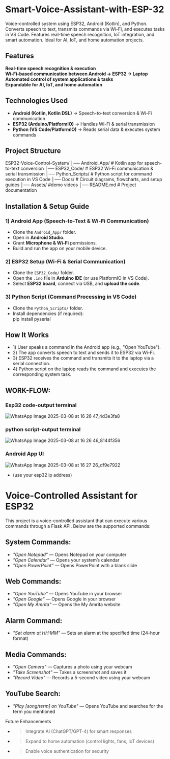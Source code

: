 # Smart-Voice-Assistant-with-ESP-32
Voice-controlled system using ESP32, Android (Kotlin), and Python. Converts speech to text, transmits commands via Wi-Fi, and executes tasks in VS Code. Features real-time speech recognition, IoT integration, and smart automation. Ideal for AI, IoT, and home automation projects.

##  Features  
**Real-time speech recognition & execution**  
**Wi-Fi-based communication between Android → ESP32 → Laptop**  
**Automated control of system applications & tasks**  
**Expandable for AI, IoT, and home automation**  



##  Technologies Used  
- **Android (Kotlin, Kotlin DSL)** → Speech-to-text conversion & Wi-Fi communication  
- **ESP32 (Arduino/PlatformIO)** → Handles Wi-Fi & serial transmission  
- **Python (VS Code/PlatformIO)** → Reads serial data & executes system commands  


##  Project Structure  
ESP32-Voice-Control-System/ │──  Android_App/ # Kotlin app for speech-to-text conversion
│── ESP32_Code/ # ESP32 Wi-Fi communication & serial transmission
│──  Python_Scripts/ # Python script for command execution in VS Code
│──  Docs/ # Circuit diagrams, flowcharts, and setup guides
│──  Assets/ #demo videos
│── README.md # Project documentation




##  Installation & Setup Guide  

### **1) Android App (Speech-to-Text & Wi-Fi Communication)**  
- Clone the `Android_App/` folder.  
- Open in **Android Studio**.  
- Grant **Microphone & Wi-Fi** permissions.  
- Build and run the app on your mobile device.  

### **2️) ESP32 Setup (Wi-Fi & Serial Communication)**  
- Clone the `ESP32_Code/` folder.  
- Open the `.ino` file in **Arduino IDE** (or use PlatformIO in VS Code).  
- Select **ESP32 board**, connect via USB, and **upload the code**.  

### **3️) Python Script (Command Processing in VS Code)**  
- Clone the `Python_Scripts/` folder.  
- Install dependencies (if required):  
  pip install pyserial

## How It Works
- 1️) User speaks a command in the Android app (e.g., "Open YouTube").
- 2️) The app converts speech to text and sends it to ESP32 via Wi-Fi.
- 3️) ESP32 receives the command and transmits it to the laptop via a serial connection.
- 4️) Python script on the laptop reads the command and executes the corresponding system task.

## WORK-FLOW:
### Esp32 code-output terminal
![WhatsApp Image 2025-03-08 at 16 26 47_4d3e3fa8](https://github.com/user-attachments/assets/c675fe30-3bba-4d93-aa4a-d725a9ae68e4)
### python script-output terminal
![WhatsApp Image 2025-03-08 at 16 26 46_8144f356](https://github.com/user-attachments/assets/59a580fd-08db-4fdf-b38b-c1d818b20d8d)
### Android App UI
![WhatsApp Image 2025-03-08 at 16 27 26_df9e7922](https://github.com/user-attachments/assets/ff7a1bbf-6296-49aa-ae77-cbaf13f69bc1)
- (use your esp32 ip address)


# Voice-Controlled Assistant for ESP32

This project is a voice-controlled assistant that can execute various commands through a Flask API. Below are the supported commands:

##  System Commands:
- *"Open Notepad"* — Opens Notepad on your computer  
- *"Open Calendar"* — Opens your system’s calendar  
- *"Open PowerPoint"* — Opens PowerPoint with a blank slide  

##  Web Commands:
- *"Open YouTube"* — Opens YouTube in your browser  
- *"Open Google"* — Opens Google in your browser  
- *"Open My Amrita"* — Opens the My Amrita website  

##  Alarm Command:
- *"Set alarm at HH:MM"* — Sets an alarm at the specified time (24-hour format)  

##  Media Commands:
- *"Open Camera"* — Captures a photo using your webcam  
- *"Take Screenshot"* — Takes a screenshot and saves it  
- *"Record Video"* — Records a 5-second video using your webcam  

##  YouTube Search:
- *"Play [song/term] on YouTube"* — Opens YouTube and searches for the term you mentioned  



Future Enhancements
- > Integrate AI (ChatGPT/GPT-4) for smart responses
- > Expand to home automation (control lights, fans, IoT devices)
- > Enable voice authentication for security









